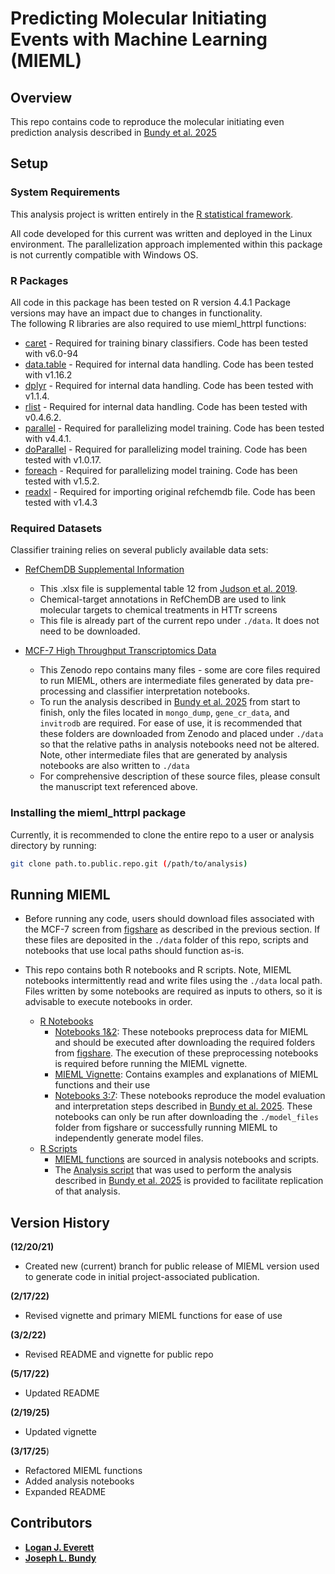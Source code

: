 # Predicting Molecular Initiating Events with Machine Learning (MIEML)

## Overview

This repo contains code to reproduce the molecular initiating even prediction analysis described in [Bundy et al. 2025](url.to.final.publication)

## Setup

### System Requirements

This analysis project is written entirely in the [R statistical framework](https://www.r-project.org/). 

All code developed for this current was written and deployed in the Linux environment. The parallelization approach implemented within this package is not currently compatible with Windows OS.  

### R Packages

All code in this package has been tested on R version 4.4.1
Package versions may have an impact due to changes in functionality.  
The following R libraries are also required to use mieml_httrpl functions:

+ [caret](https://cran.r-project.org/web/packages/caret/index.html) - Required for training binary classifiers. Code has been tested with v6.0-94
+ [data.table](https://cran.r-project.org/web/packages/data.table/index.html) - Required for internal data handling. Code has been tested with v1.16.2
+ [dplyr](https://cran.r-project.org/web/packages/dplyr/index.html) - Required for internal data handling. Code has been tested with v1.1.4.
+ [rlist](https://cran.r-project.org/web/packages/rlist/index.html) - Required for internal data handling. Code has been tested with v0.4.6.2.
+ [parallel](https://cran.r-project.org/web/packages/parallel/index.html) - Required for parallelizing model training. Code has been tested with v4.4.1.
+ [doParallel](https://cran.r-project.org/web/packages/doParallel/index.html) - Required for parallelizing model training. Code has been tested with v1.0.17.
+ [foreach](https://cran.r-project.org/web/packages/foreach/index.html) - Required for parallelizing model training. Code has been tested with v1.5.2.
+ [readxl](https://cran.r-project.org/web/packages/readxl/index.html) - Required for importing original refchemdb file. Code has been tested with v1.4.3


### Required Datasets

Classifier training relies on several publicly available data sets:

+ [RefChemDB Supplemental Information](https://pmc.ncbi.nlm.nih.gov/articles/instance/6784312/bin/NIHMS1537541-supplement-Supplement1.xlsx)
  + This .xlsx file is supplemental table 12 from [Judson et al. 2019](https://www.ncbi.nlm.nih.gov/pmc/articles/PMC6784312/).
  + Chemical-target annotations in RefChemDB are used to link molecular targets to chemical treatments in HTTr screens
  + This file is already part of the current repo under `./data`. It does not need to be downloaded.

+ [MCF-7 High Throughput Transcriptomics Data](https://doi.org/10.5281/zenodo.15064962)
  + This Zenodo repo contains many files - some are core files required to run MIEML, others are intermediate files generated by data pre-processing and classifier interpretation notebooks.
  + To run the analysis described in [Bundy et al. 2025](url.to.final.publication) from start to finish, only the files located in `mongo_dump`, `gene_cr_data`, and  `invitrodb` are required. For ease of use, it is recommended that these folders are downloaded from Zenodo and placed under `./data` so that the relative paths in analysis notebooks need not be altered. Note, other intermediate files that are generated by analysis notebooks are also written to `./data`
  + For comprehensive description of these source files, please consult the manuscript text referenced above.

### Installing the mieml_httrpl package

Currently, it is recommended to clone the entire repo to a user or analysis directory by running:
```bash
git clone path.to.public.repo.git (/path/to/analysis)
```

## Running MIEML

+ Before running any code, users should download files associated with the MCF-7 screen from [figshare](link.to.figshare.url) as described in the previous section. If these files are deposited in the `./data` folder of this repo, scripts and notebooks that use local paths should function as-is. 

+ This repo contains both R notebooks and R scripts.  Note, MIEML notebooks intermittently read and write files using the `./data` local path. Files written by some notebooks are required as inputs to others, so it is advisable to execute notebooks in order. 
  + [R Notebooks](./notebooks)
    + [Notebooks 1&2](./notebooks): These notebooks preprocess data for MIEML and should be executed after downloading the required folders from [figshare]().  The execution of these preprocessing notebooks is required before running the MIEML vignette.
    + [MIEML Vignette](./notebooks/0_mieml_vignette.nb.html): Contains examples and explanations of MIEML functions and their use
    + [Notebooks 3:7](./notebooks): These notebooks reproduce the model evaluation and interpretation steps described in [Bundy et al. 2025](url.to.final.publication).  These notebooks can only be run after downloading the `./model_files` folder from figshare or successfully running MIEML to independently generate model files.
  + [R Scripts](./scripts)
    + [MIEML functions](./scripts/ML_functions_HTTr.R) are sourced in analysis notebooks and scripts. 
    + The [Analysis script](./scripts/MIEML_analysis_script_3_8_2025.R) that was used to perform the analysis described in [Bundy et al. 2025](url.to.final.publication) is provided to facilitate replication of that analysis.
    
## Version History

**(12/20/21)**

+ Created new (current) branch for public release of MIEML version used to generate code in initial project-associated publication.

**(2/17/22)**

+ Revised vignette and primary MIEML functions for ease of use

**(3/2/22)**

+ Revised README and vignette for public repo

**(5/17/22)** 

+ Updated README

**(2/19/25)** 

+ Updated vignette

**(3/17/25**)

+ Refactored MIEML functions
+ Added analysis notebooks
+ Expanded README

## Contributors

+ **[Logan J. Everett](mailto:everett.logan@epa.gov)**
+ **[Joseph L. Bundy](mailto:bundy.joseph@epa.gov)**
